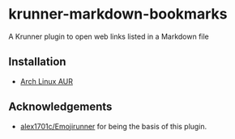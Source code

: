# krunner-markdown-bookmarks
A Krunner plugin to open web links listed in a Markdown file

## Installation
- [Arch Linux AUR](https://aur.archlinux.org/packages/plasma6-runners-markdown-bookmarks)

## Acknowledgements
- [alex1701c/Emojirunner](https://github.com/alex1701c/EmojiRunner) for being the basis of this plugin.
